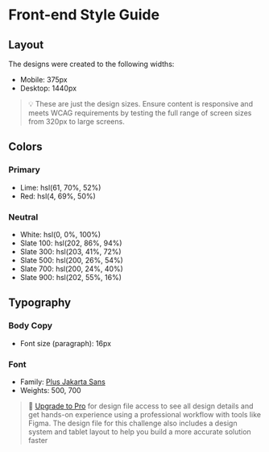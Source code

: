 # Front-end Style Guide

## Layout

The designs were created to the following widths:

- Mobile: 375px
- Desktop: 1440px

> 💡 These are just the design sizes. Ensure content is responsive and meets WCAG requirements by testing the full range of screen sizes from 320px to large screens.

## Colors

### Primary

- Lime: hsl(61, 70%, 52%)
- Red: hsl(4, 69%, 50%)

### Neutral

- White: hsl(0, 0%, 100%)
- Slate 100: hsl(202, 86%, 94%)
- Slate 300: hsl(203, 41%, 72%)
- Slate 500: hsl(200, 26%, 54%)
- Slate 700: hsl(200, 24%, 40%)
- Slate 900: hsl(202, 55%, 16%)

## Typography

### Body Copy

- Font size (paragraph): 16px

### Font

- Family: [Plus Jakarta Sans](https://fonts.google.com/specimen/Plus+Jakarta+Sans)
- Weights: 500, 700

> 💎 [Upgrade to Pro](https://www.frontendmentor.io/pro?ref=style-guide) for design file access to see all design details and get hands-on experience using a professional workflow with tools like Figma. The design file for this challenge also includes a design system and tablet layout to help you build a more accurate solution faster
